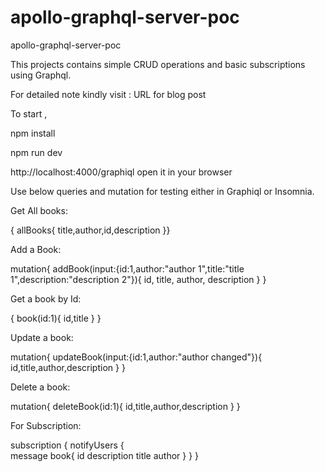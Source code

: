 # apollo-graphql-server-poc
apollo-graphql-server-poc

This projects contains simple CRUD operations and basic subscriptions using Graphql.

For detailed note kindly visit :
URL for blog post


To start ,

npm install

npm run dev

http://localhost:4000/graphiql open it in your browser

Use below queries and mutation for testing either in Graphiql or Insomnia.

Get All books:

{
	allBooks{
	title,author,id,description
}}

Add a Book:

mutation{
	addBook(input:{id:1,author:"author 1",title:"title 1",description:"description 2"}){
		id,
		title,
		author,
		description
	}
}

Get a book by Id:

{
	book(id:1){
id,title
}
}

Update a book:

mutation{
	updateBook(input:{id:1,author:"author changed"}){
		id,title,author,description
	}
}

Delete a book:

mutation{
	deleteBook(id:1){
		id,title,author,description
	}
}

For Subscription:

subscription {
  notifyUsers {    
    message
    book{
      id
      description
      title
      author
    }
  }
}






